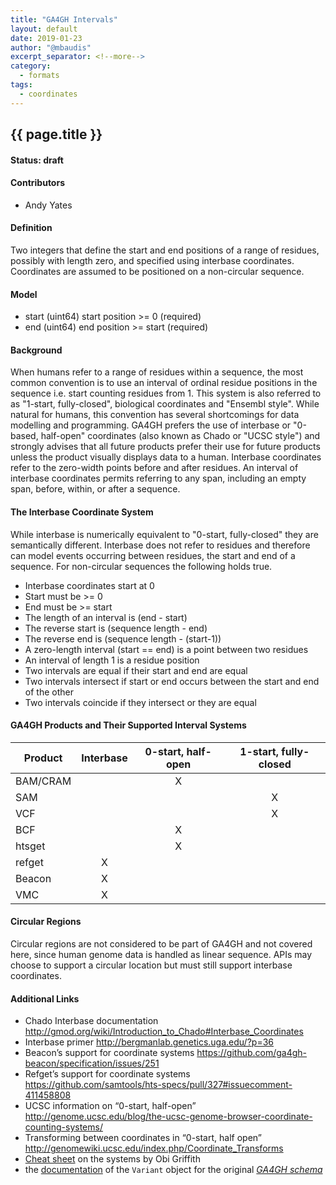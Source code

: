 ```yaml
---
title: "GA4GH Intervals"
layout: default
date: 2019-01-23
author: "@mbaudis"
excerpt_separator: <!--more-->
category:
  - formats
tags:
  - coordinates
---
```


## {{ page.title }}

#### Status: __draft__

#### Contributors

* Andy Yates

#### Definition

Two integers that define the start and end positions of a range of residues, possibly with length zero, and specified using interbase coordinates. Coordinates are assumed to be positioned on a non-circular sequence.

<!--more-->

#### Model

* start (uint64) start position >= 0 (required)
* end (uint64) end position >= start (required)

#### Background

When humans refer to a range of residues within a sequence, the most common convention is to use an interval of ordinal residue positions in the sequence i.e. start counting residues from 1. This system is also referred to as "1-start, fully-closed", biological coordinates and "Ensembl style". While natural for humans, this convention has several shortcomings for data modelling and programming. GA4GH prefers the use of interbase or "0-based, half-open" coordinates (also known as Chado or "UCSC style") and strongly advises that all future products prefer their use for future products unless the product visually displays data to a human. Interbase coordinates refer to the zero-width points before and after residues. An interval of interbase coordinates permits referring to any span, including an empty span, before, within, or after a sequence.

#### The Interbase Coordinate System

While interbase is numerically equivalent to "0-start, fully-closed" they are semantically different. Interbase does not refer to residues and therefore can model events occurring between residues, the start and end of a sequence. For non-circular sequences the following holds true.

* Interbase coordinates start at 0
* Start must be >= 0
* End must be >= start 
* The length of an interval is (end - start)
* The reverse start is (sequence length - end)
* The reverse end is (sequence length - (start-1))
* A zero-length interval (start == end) is a point between two residues
* An interval of length 1 is a residue position
* Two intervals are equal if their start and end are equal
* Two intervals intersect if start or end occurs between the start and end of the other
* Two intervals coincide if they intersect or they are equal

#### GA4GH Products and Their Supported Interval Systems

| Product | Interbase | 0-start, half-open | 1-start, fully-closed |
 | --- | :---: | :---: | :---: |
| BAM/CRAM |  | X |  | 
| SAM |  |  | X | 
| VCF |  |  | X | 
| BCF |  | X |  | 
| htsget |  | X |  | 
| refget | X |  |  | 
| Beacon | X |  |  | 
| VMC | X |  |  | 

#### Circular Regions
Circular regions are not considered to be part of GA4GH and not covered here, since human genome data is handled as linear sequence. APIs may choose to support a circular location but must still support interbase coordinates.

#### Additional Links

* Chado Interbase documentation http://gmod.org/wiki/Introduction_to_Chado#Interbase_Coordinates
* Interbase primer http://bergmanlab.genetics.uga.edu/?p=36 
* Beacon’s support for coordinate systems https://github.com/ga4gh-beacon/specification/issues/251
* Refget’s support for coordinate systems https://github.com/samtools/hts-specs/pull/327#issuecomment-411458808
* UCSC information on “0-start, half-open” http://genome.ucsc.edu/blog/the-ucsc-genome-browser-coordinate-counting-systems/
* Transforming between coordinates in “0-start, half open” http://genomewiki.ucsc.edu/index.php/Coordinate_Transforms
* [Cheat sheet](https://www.biostars.org/p/84686/) on the systems by Obi Griffith
* the [documentation](https://ga4gh-schemas.readthedocs.io/en/latest/schemas/variants.proto.html#protobuf.Variant) of the `Variant` object for the original [_GA4GH schema_](https://github.com/ga4gh/ga4gh-schemas)
